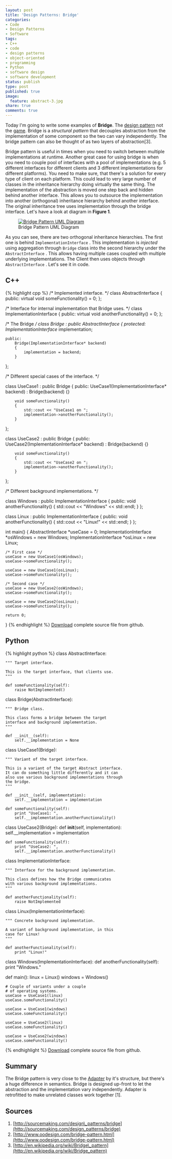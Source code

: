 ```yaml
---
layout: post
title: 'Design Patterns: Bridge'
categories:
- Code
- Design Patterns
- Software
tags:
- C++
- code
- design patterns
- object-oriented
- programming
- Python
- software design
- software development
status: publish
type: post
published: true
image:
  feature: abstract-3.jpg
share: true
comments: true
---
```

Today I'm going to write some examples of **Bridge**. The [design
pattern](http://www.oodesign.com/bridge-pattern.html) not the
[game](http://www.youtube.com/watch?v=TQRdnEtzjiQ). Bridge is a _structural
pattern_ that decouples abstraction from the implementation of some component
so the two can vary independently. The bridge pattern can also be thought of as
two layers of abstraction[3].

Bridge pattern is useful in times when you need to switch between multiple
implementations at runtime. Another great case for using bridge is when you
need to couple pool of interfaces with a pool of implementations (e.g. 5
different interfaces for different clients and 3 different implementations for
different platforms). You need to make sure, that there's a solution for every
type of client on each platform. This could lead to very large number of
classes in the inheritance hierarchy doing virtually the same thing. The
implementation of the abstraction is moved one step back and hidden behind
another interface. This allows you to outsource the implementation into another
(orthogonal) inheritance hierarchy behind another interface. The original
inheritance tree uses implementation through the bridge interface. Let's have a
look at diagram in **Figure 1**.

<figure>
	<a href="/assets/images/posts/bridge.png">
        <img src="/assets/images/posts/bridge.png" alt="Bridge Pattern UML Diagram">
    </a>
    <figcaption>Bridge Pattern UML Diagram</figcaption>
</figure>

As you can see, there are two orthogonal inheritance hierarchies. The first
one is behind `ImplementationInterface` . This implementation is _injected_
using aggregation through `Bridge` class into the second hierarchy under the
`AbstractInterface` . This allows having multiple cases coupled with multiple
underlying implementations. The Client then uses objects through
`AbstractInterface` . Let's see it in code.

## C++

{% highlight cpp %}
/* Implemented interface. */
class AbstractInterface
{
    public:
        virtual void someFunctionality() = 0;
};

/* Interface for internal implementation that Bridge uses. */
class ImplementationInterface
{
    public:
        virtual void anotherFunctionality() = 0;
};

/* The Bridge */
class Bridge : public AbstractInterface
{
    protected:
        ImplementationInterface* implementation;

    public:
        Bridge(ImplementationInterface* backend)
        {
            implementation = backend;
        }
};

/* Different special cases of the interface. */

class UseCase1 : public Bridge
{
    public:
        UseCase1(ImplementationInterface* backend)
          : Bridge(backend)
        {}

        void someFunctionality()
        {
            std::cout << "UseCase1 on ";
            implementation->anotherFunctionality();
        }
};

class UseCase2 : public Bridge
{
    public:
        UseCase2(ImplementationInterface* backend)
          : Bridge(backend)
        {}

        void someFunctionality()
        {
            std::cout << "UseCase2 on ";
            implementation->anotherFunctionality();
        }
};

/* Different background implementations. */

class Windows : public ImplementationInterface
{
    public:
        void anotherFunctionality()
        {
            std::cout << "Windows" << std::endl;
        }
};

class Linux : public ImplementationInterface
{
    public:
        void anotherFunctionality()
        {
            std::cout << "Linux!" << std::endl;
        }
};

int main()
{
    AbstractInterface *useCase = 0;
    ImplementationInterface *osWindows = new Windows;
    ImplementationInterface *osLinux = new Linux;

    /* First case */
    useCase = new UseCase1(osWindows);
    useCase->someFunctionality();

    useCase = new UseCase1(osLinux);
    useCase->someFunctionality();

    /* Second case */
    useCase = new UseCase2(osWindows);
    useCase->someFunctionality();

    useCase = new UseCase2(osLinux);
    useCase->someFunctionality();

    return 0;
}
{% endhighlight %}
[Download](https://gist.github.com/1147487) complete source file from github.

## Python

{% highlight python %}
class AbstractInterface:

    """ Target interface.

    This is the target interface, that clients use.
    """

    def someFunctionality(self):
        raise NotImplemented()

class Bridge(AbstractInterface):

    """ Bridge class.

    This class forms a bridge between the target
    interface and background implementation.
    """

    def __init__(self):
        self.__implementation = None

class UseCase1(Bridge):

    """ Variant of the target interface.

    This is a variant of the target Abstract interface.
    It can do something little differently and it can
    also use various background implementations through
    the bridge.
    """

    def __init__(self, implementation):
        self.__implementation = implementation

    def someFunctionality(self):
        print "UseCase1: ",
        self.__implementation.anotherFunctionality()

class UseCase2(Bridge):
    def __init__(self, implementation):
        self.__implementation = implementation

    def someFunctionality(self):
        print "UseCase2: ",
        self.__implementation.anotherFunctionality()

class ImplementationInterface:

    """ Interface for the background implementation.

    This class defines how the Bridge communicates
    with various background implementations.
    """

    def anotherFunctionality(self):
        raise NotImplemented

class Linux(ImplementationInterface):

    """ Concrete background implementation.

    A variant of background implementation, in this
    case for Linux!
    """

    def anotherFunctionality(self):
        print "Linux!"

class Windows(ImplementationInterface):
    def anotherFunctionality(self):
        print "Windows."

def main():
    linux = Linux()
    windows = Windows()

    # Couple of variants under a couple
    # of operating systems.
    useCase = UseCase1(linux)
    useCase.someFunctionality()

    useCase = UseCase1(windows)
    useCase.someFunctionality()

    useCase = UseCase2(linux)
    useCase.someFunctionality()

    useCase = UseCase2(windows)
    useCase.someFunctionality()
{% endhighlight %}
[Download](https://gist.github.com/1173009) complete source file from github.

## Summary
The Bridge pattern is very close to the
[Adapter](http://linuxwell.wordpress.com/2011/08/15/design-patterns-adapter/
"Design Patterns: Adapter") by it's structure, but there's a huge difference in
semantics. Bridge is designed up-front to let the abstraction and the
implementation vary independently. Adapter is retrofitted to make unrelated
classes work together [1].

## Sources
1. [http://sourcemaking.com/design\_patterns/bridge](http://sourcemaking.com/design_patterns/bridge)
2. [http://www.oodesign.com/bridge-pattern.html](http://www.oodesign.com/bridge-pattern.html)
3. [http://en.wikipedia.org/wiki/Bridge\_pattern](http://en.wikipedia.org/wiki/Bridge_pattern)
